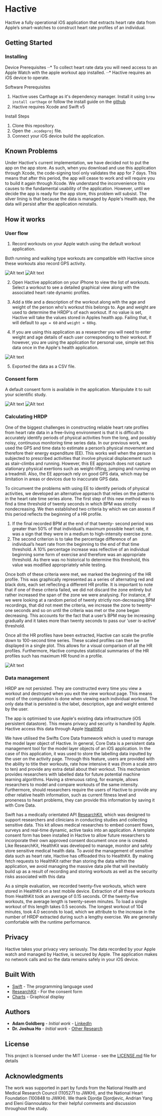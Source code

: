 # Hactive

Hactive a fully operational iOS application that extracts heart rate data from Apple’s smart-watches to construct heart rate profiles of an individual.

## Getting Started

### Installing

Device Prerequisites
 ⋅⋅* To collect heart rate data you will need access to an Apple Watch with the apple workout app installed.
 ⋅⋅* Hactive requires an iOS device to operate. 

Software Prerequisites
1. Hactive uses Carthage as it's dependency manager. Install it using `brew install carthage` or follow the install guide on the [github](https://github.com/Carthage/Carthage)
2. Hactive requires Xcode and Swift v5

Install Steps
1. Clone this repository.
2. Open the `.xcodeproj` file.
3. Connect your iOS device build the application.

## Known Problems

Under Hactive's current implementation, we have decided not to put the app on the app store. As such, when you download and use this application through Xcode, the code-signing tool only validates the app for 7 days. This means that after this period, the app will cease to work and will require you to build it again through Xcode. We understand the inconvenience this causes to the fundamental usability of the application. However, until we decide the app is ready for the app store, this problem will subsist. The silver lining is that because the data is managed by Apple's Health app, the data will persist after the application reinstalls.

## How it works

### User flow

1. Record workouts on your Apple watch using the default workout application.

Both running and walking type workouts are compatible with Hactive since these workouts also record GPS activity.

![Alt text](img/workout-app.png?raw=true "Apple Watch Workout App")
![Alt text](img/indoor-run.png?raw=true "Indoor Run Workout")

2. Open Hactive application on your iPhone to view the list of workouts. Select a workout to see a detailed graphical view along with the associated heart rate dynamic profiles.

3. Add a title and a description of the workout along with the age and weight of the person who's workout this belongs to. Age and weight are used to determine the HRDP's of each workout. If no value is set, Hactive will take the values stored in Apples health app. Failing that, it will default to `age = 60` and `weight = 60kg`. 

4. If you are using this application as a researcher you will need to enter weight and age details of each user corresponding to their workout. If however, you are using the application for personal use, simple set this data once in the Apple's health application. 

![Alt text](img/health-app.png?raw=true "Apple Health App")

5. Exported the data as a CSV file.


### Consent form

A default consent form is available in the application. Manipulate it to suit your scientific study.

![Alt text](img/labelling-data.png?raw=true "Labelling Data")
![Alt text](img/consent-form.png?raw=true "Consent Form")

### Calculating HRDP

One of the biggest challenges in constructing reliable heart rate profiles from heart rate data in a free-living environment is that it is difficult to accurately identify periods of physical activities from the long, and possibly noisy, continuous monitoring time series data. In our previous work, we used the GPS and time data to estimate a person’s physical movement and therefore their energy expenditure (EE). This works well when the person is subjected to prescribed activities that involve physical displacement such as stair-climbs and running. However, this EE approach does not capture stationary physical exertions such as weight-lifting, jumping and running on a treadmill. Also, the EE approach rely on good GPS data, which may be limitation in areas or devices due to inaccurate GPS data.

To circumvent the problems with using EE to identify periods of physical activities, we developed an alternative approach that relies on the patterns in the heart rate time series alone. The first step of this new method was to find a time threshold of twenty seconds in which BPM was strictly nondecreasing. We then established two criteria by which we can assess if this period reflects the beginning of a HR profile.

1. If the final recorded BPM at the end of that twenty- second period was greater than 50% of that individual’s
maximum possible heart rate, it was a sign that they were in a medium to high-intensity exercise zone.
2. The second criterion is to take the percentage difference of an individual’s heart rate from the beginning to the end of that time threshold. A 10% percentage increase was reflective of an individual beginning some form of exercise and therefore was an appropriate threshold. As there was no historical to determine this threshold, this value was modified appropriately while testing.

Once both of these criteria were met, we marked the beginning of the HR profile. This was graphically represented as a series of alternating red and black dots, each set reflecting a different HR profile. It is important to note that if one of these criteria failed, we did not discard the zone entirely but rather increased the span of the zone we were analysing. For instance, if we were looking at a random period of twenty strictly non-decreasing BPM recordings, that did not meet the criteria, we increase the zone to twenty-one seconds and so on until the criteria was met or the zone began decreasing. This accounts for the fact that a user’s BPM may be increasing gradually and it takes more than twenty seconds to pass our ‘user is-active’ threshold.

Once all the HR profiles have been extracted, Hactive can scale the profile down to 100-second time series. These scaled profiles can then be displayed in a single plot. This allows for a visual comparison of all the HR profiles. Furthermore, Hactive computes statistical summaries of the HR profiles such has maximum HR found in a profile.

![Alt text](img/hrdp.png?raw=true "HRDP")

### Data management

HRDP are not persisted. They are constructed every time you view a workout and destroyed when you exit the view workout page. This means most of the computation is done when viewing each individual workout. The only data that is persisted is the label, description, age and weight entered by the user. 

The app is optimised to use Apple's existing data infrastructure (iOS persistent datastore). This means privacy and security is handled by Apple. Hactive access this data through Apple [HealthKit](https://developer.apple.com/health-fitness/)

We have utilised the Swifts Core Data framework which is used to manage the model layer object of Hactive. In general, Core Data is a persistent data management tool for the model layer objects of an iOS application. In the case of this application, it was used to store the labelling data inputted by the user on the activity page. Through this feature, users are provided with the ability to title their workouts, rate how intensive it was (from a scale zero to ten) and provide any extra detail about their workout. This mechanism provides researchers with labelled data for future potential machine learning algorithms. Having a strenuous rating, for example, allows researchers to model and compare workouts of the same intensity. Furthermore, should researchers require the users of Hactive to provide any other relative health information, such as current fitness level and proneness to heart problems, they can provide this information by saving it with Core Data.

Swift has a medically orientated API [ResearchKit](http://researchkit.org/), which was designed to support researchers and clinicians in conducting studies and collecting sensitive data. This kit allows medical researches to embed consent flows, surveys and real-time dynamic, active tasks into an application. A template consent form has been installed in Hactive to allow future researchers to incorporate their own approved consent document once one is created. Like ResearchKit, HealthKit was developed to manage, monitor and safely store sensitive medical health data. To avoid the management of sensitive data such as heart rate, Hactive has offloaded this to HealthKit. By making fetch requests to HealthKit rather than storing the data within the application, we avoid managing the massive data pile that will inevitably build up as a result of recording and storing workouts as well as the security risks associated with this data 

As a simple evaluation, we recorded twenty-five workouts, which were stored in HealthKit on a test mobile device. Extraction of all these workouts from HealthKit took an average of 0.15 seconds. Of the twenty-five workouts, the average length is twenty-seven minutes. To load a single workout of this length takes 0.5 seconds. The longest workout of 104 minutes, took 4.0 seconds to load, which we attribute to the increase in the number of HRDP extracted during such a lengthy exercise. We are generally comfortable with the runtime performance.

## Privacy

Hactive takes your privacy very seriously. The data recorded by your Apple watch and managed by Hactive, is secured by Apple. The application makes no network calls and so the data remains safely in your iOS device. 

## Built With

* [Swift](https://developer.apple.com/documentation/swift) - The programming language used
* [ResearchKit](https://github.com/researchkit/) - For the consent form
* [Charts](https://github.com/danielgindi/Charts/) - Graphical display

## Authors

* **Adam Goldberg** - *Initial work* - [LinkedIn](https://www.linkedin.com/in/goldadamb/)
* **Dr. Joshua Ho** - *Initial work*  - [Other Research](https://scholar.google.com/citations?hl=en&user=3kVPIhQAAAAJ&view_op=list_works&sortby=pubdate)

## License

This project is licensed under the MIT License - see the [LICENSE.md](LICENSE.md) file for details

## Acknowledgments

The work was supported in part by funds from the National Health and Medical Research Council (1105271 to JWKH),
and the National Heart Foundation (100848 to JWKH). We thank Djordje Djordjevic, Andrian Yang and Eleni Giannoulatou for their helpful comments and discussion throughout the study.

